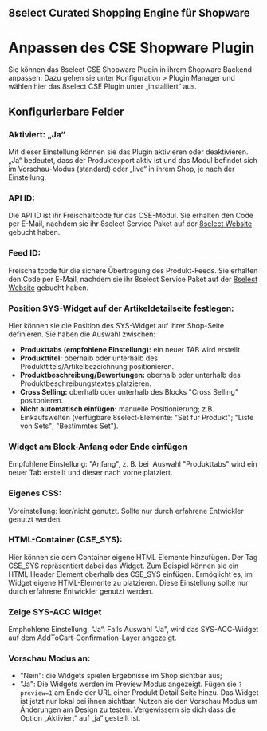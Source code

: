 ## 8select Curated Shopping Engine für Shopware
#  Anpassen des CSE Shopware Plugin

Sie können das 8select CSE Shopware Plugin in ihrem Shopware Backend anpassen: Dazu gehen sie unter Konfiguration > Plugin Manager und wählen hier das 8select CSE Plugin unter „installiert“ aus.

## Konfigurierbare Felder
### Aktiviert: „Ja“
Mit dieser Einstellung können sie das Plugin aktivieren oder deaktivieren. „Ja“ bedeutet, dass der Produktexport aktiv ist und das Modul befindet sich im Vorschau-Modus (standard) oder „live“ in ihrem Shop, je nach der Einstellung.

### API ID: 
Die API ID ist ihr Freischaltcode für das CSE-Modul. Sie erhalten den Code per E-Mail, nachdem sie ihr 8select Service Paket auf der [8select Website](https://www.8select.com/cse-pricing) gebucht haben.

### Feed ID: 
Freischaltcode für die sichere Übertragung des Produkt-Feeds. Sie erhalten den Code per E-Mail, nachdem sie ihr 8select Service Paket auf der  [8select Website](https://www.8select.com/cse-pricing) gebucht haben.

### Position SYS-Widget auf der Artikeldetailseite festlegen:
Hier können sie die Position des SYS-Widget auf ihrer Shop-Seite definieren. Sie haben die Auswahl zwischen:
- **Produkttabs (empfohlene Einstellung):** ein neuer TAB wird erstellt.
- **Produkttitel:** oberhalb oder unterhalb des Produkttitels/Artikelbezeichnung positionieren.
- **Produktbeschreibung/Bewertungen:** oberhalb oder unterhalb des Produktbeschreibungstextes platzieren.
- **Cross Selling:** oberhalb oder unterhalb des Blocks "Cross Selling" positonieren.
- **Nicht automatisch einfügen:** manuelle Positionierung; z.B. Einkaufswelten (verfügbare 8select-Elemente: "Set für Produkt"; "Liste von Sets"; "Bestimmtes Set").

### Widget am Block-Anfang oder Ende einfügen 
Empfohlene Einstellung: "Anfang", z. B. bei  Auswahl "Produkttabs" wird ein neuer Tab erstellt und dieser nach vorne platziert.

### Eigenes CSS: 
Voreinstellung: leer/nicht genutzt. Sollte nur durch erfahrene Entwickler genutzt werden.

### HTML-Container (CSE_SYS):
 Hier können sie dem Container eigene HTML Elemente hinzufügen. Der Tag CSE_SYS repräsentiert dabei das Widget. Zum Beispiel können sie ein HTML Header Element oberhalb des CSE_SYS einfügen. Ermöglicht es, im Widget eigene HTML-Elemente zu platzieren. Diese Einstellung sollte nur durch erfahrene Entwickler genutzt werden.
 
 ### Zeige SYS-ACC Widget 
 Emphohlene Einstellung: “Ja“. Falls Auswahl "Ja", wird das SYS-ACC-Widget auf dem AddToCart-Confirmation-Layer angezeigt.

 ### Vorschau Modus an: 
- "Nein": die Widgets spielen Ergebnisse im Shop sichtbar aus; 
- "Ja": Die Widgets werden im Preview Modus angezeigt. Fügen sie `?preview=1` am Ende der URL einer Produkt Detail Seite hinzu. Das Widget ist jetzt nur lokal bei ihnen sichtbar. Nutzen sie den Vorschau Modus um Änderungen am Design zu testen. Vergewissern sie dich dass die Option „Aktiviert“ auf „ja“ gestellt ist.
